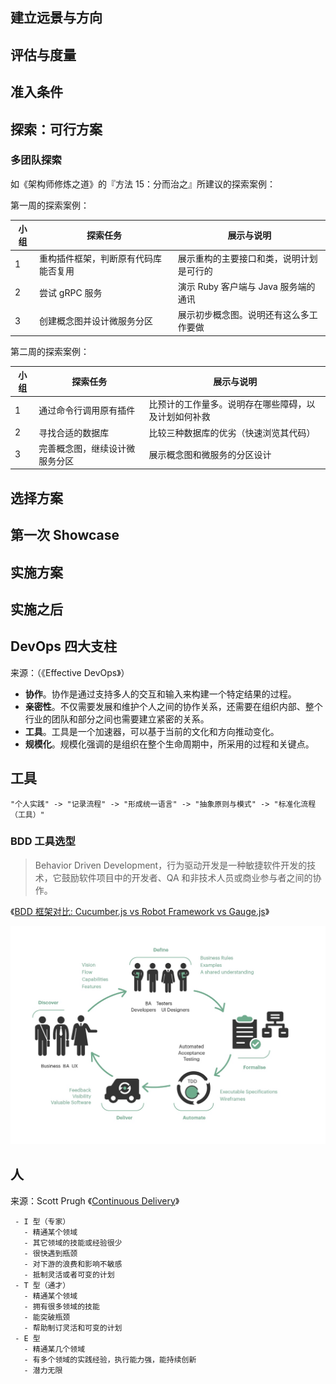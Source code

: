 ## 建立远景与方向

## 评估与度量

## 准入条件

## 探索：可行方案

### 多团队探索

如《架构师修炼之道》的『方法 15：分而治之』所建议的探索案例：

第一周的探索案例：

| 小组  | 探索任务  | 展示与说明  |
|-|-|-|
| 1 | 重构插件框架，判断原有代码库能否复用 | 展示重构的主要接口和类，说明计划是可行的 |
| 2 | 尝试 gRPC 服务 | 演示 Ruby 客户端与 Java 服务端的通讯 |
| 3 | 创建概念图并设计微服务分区 | 展示初步概念图。说明还有这么多工作要做 |

第二周的探索案例：

| 小组  | 探索任务  | 展示与说明  |
|-|-|-|
| 1 | 通过命令行调用原有插件 | 比预计的工作量多。说明存在哪些障碍，以及计划如何补救 |
| 2 | 寻找合适的数据库  |  比较三种数据库的优劣（快速浏览其代码）|
| 3 | 完善概念图，继续设计微服务分区 | 展示概念图和微服务的分区设计 | 


## 选择方案

## 第一次 Showcase

## 实施方案

## 实施之后

## DevOps 四大支柱

来源：（《Effective DevOps》）

 - **协作**。协作是通过支持多人的交互和输入来构建一个特定结果的过程。
 - **亲密性**。不仅需要发展和维护个人之间的协作关系，还需要在组织内部、整个行业的团队和部分之间也需要建立紧密的关系。
 - **工具**。工具是一个加速器，可以基于当前的文化和方向推动变化。
 - **规模化**。规模化强调的是组织在整个生命周期中，所采用的过程和关键点。
 
## 工具

```process
"个人实践" -> "记录流程" -> "形成统一语言" -> "抽象原则与模式" -> "标准化流程（工具）"
```

### BDD 工具选型

> Behavior Driven Development，行为驱动开发是一种敏捷软件开发的技术，它鼓励软件项目中的开发者、QA 和非技术人员或商业参与者之间的协作。

《[BDD 框架对比: Cucumber.js vs Robot Framework vs Gauge.js](https://github.com/phodal/bdd-frameworks-compare)》

![Workflow](/assets/docs/images/bdd_process.jpg 'BDD Workflow')

## 人

来源：Scott Prugh 《[Continuous Delivery](https://www.scaledagileframework.com/guidance-continuous-delivery/)》

```process-step
 - I 型（专家）
   - 精通某个领域
   - 其它领域的技能或经验很少
   - 很快遇到瓶颈
   - 对下游的浪费和影响不敏感
   - 抵制灵活或者可变的计划
 - T 型（通才）
   - 精通某个领域
   - 拥有很多领域的技能
   - 能突破瓶颈
   - 帮助制订灵活和可变的计划
 - E 型
   - 精通某几个领域
   - 有多个领域的实践经验，执行能力强，能持续创新
   - 潜力无限
```
